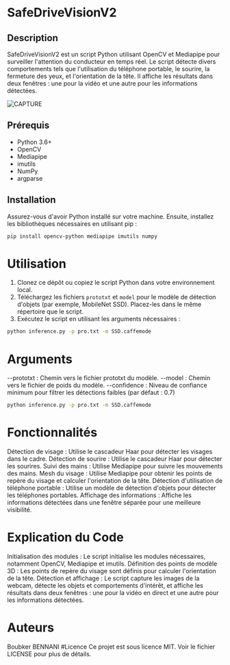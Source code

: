 # SafeDriveVisionV2

## Description

SafeDriveVisionV2 est un script Python utilisant OpenCV et Mediapipe pour surveiller l'attention du conducteur en temps réel. Le script détecte divers comportements tels que l'utilisation du téléphone portable, le sourire, la fermeture des yeux, et l'orientation de la tête. Il affiche les résultats dans deux fenêtres : une pour la vidéo et une autre pour les informations détectées.


![CAPTURE](https://github.com/user-attachments/assets/e50d2e6f-4eda-4b9f-aafd-f09b3056c06f)




## Prérequis

- Python 3.6+
- OpenCV
- Mediapipe
- imutils
- NumPy
- argparse

## Installation

Assurez-vous d'avoir Python installé sur votre machine. Ensuite, installez les bibliothèques nécessaires en utilisant pip :

```bash
pip install opencv-python mediapipe imutils numpy

```
# Utilisation

1. Clonez ce dépôt ou copiez le script Python dans votre environnement local.
2. Téléchargez les fichiers `prototxt` et `model` pour le modèle de détection d'objets (par exemple, MobileNet SSD). Placez-les dans le même répertoire que le script.
3. Exécutez le script en utilisant les arguments nécessaires :

```bash
python inference.py -p pro.txt -m SSD.caffemode

```

# Arguments
--prototxt : Chemin vers le fichier prototxt du modèle.
--model : Chemin vers le fichier de poids du modèle.
--confidence : Niveau de confiance minimum pour filtrer les détections faibles (par défaut : 0.7)

```bash
python inference.py -p pro.txt -m SSD.caffemode
```

# Fonctionnalités
Détection de visage : Utilise le cascadeur Haar pour détecter les visages dans le cadre.
Détection de sourire : Utilise le cascadeur Haar pour détecter les sourires.
Suivi des mains : Utilise Mediapipe pour suivre les mouvements des mains.
Mesh du visage : Utilise Mediapipe pour obtenir les points de repère du visage et calculer l'orientation de la tête.
Détection d'utilisation de téléphone portable : Utilise un modèle de détection d'objets pour détecter les téléphones portables.
Affichage des informations : Affiche les informations détectées dans une fenêtre séparée pour une meilleure visibilité.
# Explication du Code
Initialisation des modules : Le script initialise les modules nécessaires, notamment OpenCV, Mediapipe et imutils.
Définition des points de modèle 3D : Les points de repère du visage sont définis pour calculer l'orientation de la tête.
Détection et affichage : Le script capture les images de la webcam, détecte les objets et comportements d'intérêt, et affiche les résultats dans deux fenêtres : une pour la vidéo en direct et une autre pour les informations détectées.
# Auteurs
Boubker BENNANI
#Licence
Ce projet est sous licence MIT. Voir le fichier LICENSE pour plus de détails.

